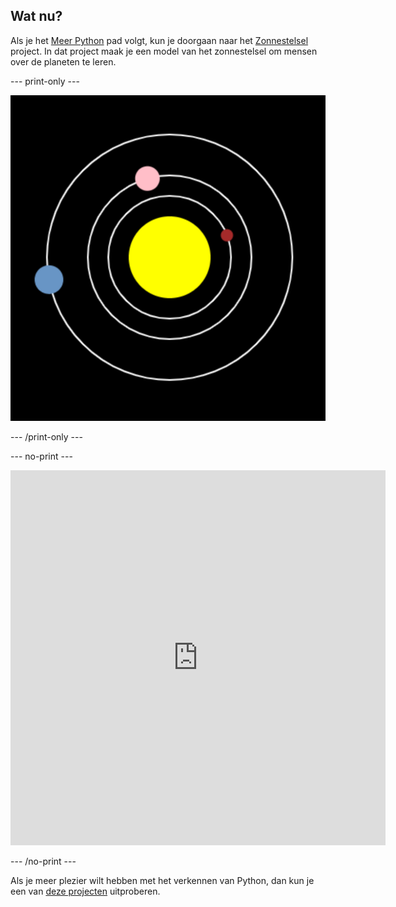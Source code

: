 ## Wat nu?

Als je het [Meer Python](https://projects.raspberrypi.org/en/pathways/more-python) pad volgt, kun je doorgaan naar het [Zonnestelsel](https://projects.raspberrypi.org/en/projects/solar-system-simulator/) project. In dat project maak je een model van het zonnestelsel om mensen over de planeten te leren.

--- print-only ---

![Het zonnestelselproject.](images/solar_system_simulator.png)

--- /print-only ---

--- no-print ---

<iframe src="https://editor.raspberrypi.org/en/embed/viewer/solar-system-example" width="600" height="600" frameborder="0" marginwidth="0" marginheight="0" allowfullscreen>
</iframe>

--- /no-print ---

Als je meer plezier wilt hebben met het verkennen van Python, dan kun je een van [deze projecten](https://projects.raspberrypi.org/en/projects?software%5B%5D=python) uitproberen.
